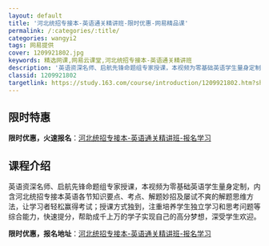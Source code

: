 ```yaml
---
layout: default
title: '河北统招专接本-英语通关精讲班-限时优惠-网易精品课'
permalink: /:categories/:title/
categories: wangyi2
tags: 网易提供
cover: 1209921802.jpg
keywords: 精选网课,网易云课堂,河北统招专接本-英语通关精讲班
description: '英语资深名师、启航先锋命题组专家授课，本视频为零基础英语学生量身定制，内含河北统招专接本英语各节知识要点、考点、解题妙招'
classid: 1209921802
targetlink: https://study.163.com/course/introduction/1209921802.htm?share=1&shareId=1025206652&utm_campaign=share&utm_medium=iphoneShare&utm_source=&utm_u=1025206652
---
```


## 限时特惠

**限时优惠，火速报名**：[河北统招专接本-英语通关精讲班-报名学习](https://study.163.com/course/introduction/1209921802.htm?share=1&shareId=1025206652&utm_campaign=share&utm_medium=iphoneShare&utm_source=&utm_u=1025206652)

## 课程介绍

英语资深名师、启航先锋命题组专家授课，本视频为零基础英语学生量身定制，内含河北统招专接本英语各节知识要点、考点、解题妙招及屡试不爽的解题思维方法，让学习者轻松赢得考试；授课方式独到，注重培养学生独立学习和思考问题等综合能力，快速提分，帮助成千上万的学子实现自己的高分梦想，深受学生欢迎。

**限时优惠，报名地址**：[河北统招专接本-英语通关精讲班-报名学习](https://study.163.com/course/introduction/1209921802.htm?share=1&shareId=1025206652&utm_campaign=share&utm_medium=iphoneShare&utm_source=&utm_u=1025206652)

